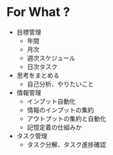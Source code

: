 # For What ?
- 目標管理
	- 年間
	- 月次
	- 週次スケジュール
	- 日次タスク
- 思考をまとめる
	- 自己分析、やりたいこと
- 情報管理
	- インプット自動化
	- 情報のインプットの集約
	- アウトプットの集約と自動化
	- 記憶定着の仕組みか
- タスク管理
	- タスク分解、タスク進捗確認